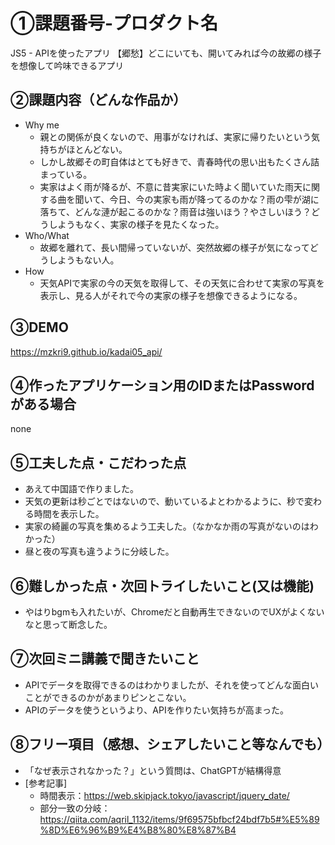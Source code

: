 # ①課題番号-プロダクト名
JS5 - APIを使ったアプリ
【郷愁】どこにいても、開いてみれば今の故郷の様子を想像して吟味できるアプリ

## ②課題内容（どんな作品か）
- Why me
  - 親との関係が良くないので、用事がなければ、実家に帰りたいという気持ちがほとんどない。
  - しかし故郷その町自体はとても好きで、青春時代の思い出もたくさん詰まっている。
  - 実家はよく雨が降るが、不意に昔実家にいた時よく聞いていた雨天に関する曲を聞いて、今日、今の実家も雨が降ってるのかな？雨の雫が湖に落ちて、どんな漣が起こるのかな？雨音は強いほう？やさしいほう？どうしようもなく、実家の様子を見たくなった。
- Who/What
  - 故郷を離れて、長い間帰っていないが、突然故郷の様子が気になってどうしようもない人。
- How
  - 天気APIで実家の今の天気を取得して、その天気に合わせて実家の写真を表示し、見る人がそれで今の実家の様子を想像できるようになる。

## ③DEMO
https://mzkri9.github.io/kadai05_api/

## ④作ったアプリケーション用のIDまたはPasswordがある場合
none

## ⑤工夫した点・こだわった点
- あえて中国語で作りました。
- 天気の更新は秒ごとではないので、動いているよとわかるように、秒で変わる時間を表示した。
- 実家の綺麗の写真を集めるよう工夫した。（なかなか雨の写真がないのはわかった）
- 昼と夜の写真も違うように分岐した。

## ⑥難しかった点・次回トライしたいこと(又は機能)
- やはりbgmも入れたいが、Chromeだと自動再生できないのでUXがよくないなと思って断念した。

## ⑦次回ミニ講義で聞きたいこと
- APIでデータを取得できるのはわかりましたが、それを使ってどんな面白いことができるのかがあまりピンとこない。
- APIのデータを使うというより、APIを作りたい気持ちが高まった。

## ⑧フリー項目（感想、シェアしたいこと等なんでも）
- 「なぜ表示されなかった？」という質問は、ChatGPTが結構得意
- [参考記事]
    - 時間表示：https://web.skipjack.tokyo/javascript/jquery_date/
    - 部分一致の分岐：https://qiita.com/aqril_1132/items/9f69575bfbcf24bdf7b5#%E5%89%8D%E6%96%B9%E4%B8%80%E8%87%B4
